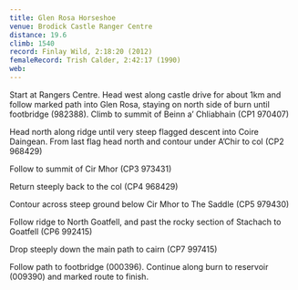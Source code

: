```yaml
---
title: Glen Rosa Horseshoe
venue: Brodick Castle Ranger Centre
distance: 19.6
climb: 1540
record: Finlay Wild, 2:18:20 (2012)
femaleRecord: Trish Calder, 2:42:17 (1990)
web: 
---
```

Start at Rangers Centre. Head west along castle drive for about 1km and follow marked path into Glen Rosa, staying on north side of burn until footbridge (982388). Climb to summit of Beinn a’ Chliabhain (CP1 970407)

Head north along ridge until very steep flagged descent into Coire Daingean. From last flag head north and contour under A’Chir to col (CP2 968429)

Follow to summit of Cir Mhor (CP3 973431)

Return steeply back to the col (CP4 968429)

Contour across steep ground below Cir Mhor to The Saddle (CP5 979430)

Follow ridge to North Goatfell, and past the rocky section of Stachach to Goatfell (CP6 992415)

Drop steeply down the main path to cairn (CP7 997415)

Follow path to footbridge (000396). Continue along burn to reservoir (009390) and marked route to finish.